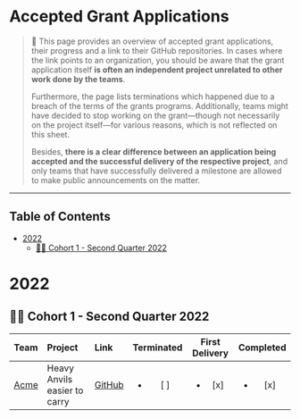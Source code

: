 # Accepted Grant Applications <!-- omit in toc -->

> **:loudspeaker:** This page provides an overview of accepted grant applications, their progress and a link to their GitHub repositories. In cases where the link points to an organization, you should be aware that the grant application itself **is often an independent project unrelated to other work done by the teams**.
>
> Furthermore, the page lists terminations which happened due to a breach of the terms of the grants programs. Additionally, teams might have decided to stop working on the grant—though not necessarily on the project itself—for various reasons, which is not reflected on this sheet.
>
> Besides, **there is a clear difference between an application being accepted and the successful delivery of the respective project**, and only teams that have successfully delivered a milestone are allowed to make public announcements on the matter.

---

## Table of Contents <!-- omit in toc -->

- [2022](#2022)
  - [:surfing_woman: Cohort 1 - Second Quarter 2022](#surfing_woman-cohort-1---second-quarter-2022)

# 2022

## :surfing_woman: Cohort 1 - Second Quarter 2022

| Team | Project | Link | Terminated | First Delivery | Completed
| :--- | :------ | :--- | :--------: | :------------: | :-------: |
| [Acme](https://Acme.io/) | Heavy Anvils easier to carry| [GitHub](https://github.com/Acme/anvils) | <ul><li>[ ] </li></ul> |  <ul><li>[x] </li></ul> |  <ul><li>[x] </li></ul> |